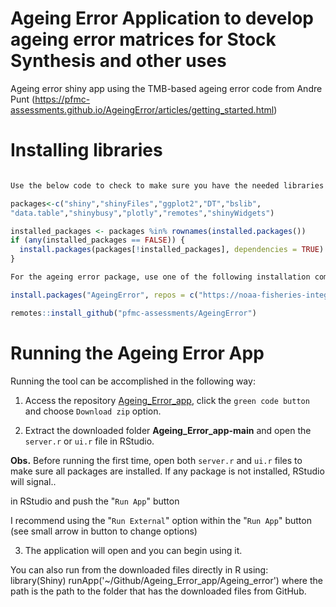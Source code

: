 # Ageing Error Application to develop ageing error matrices for Stock Synthesis and other uses
Ageing error shiny app using the TMB-based ageing error code from Andre Punt (https://pfmc-assessments.github.io/AgeingError/articles/getting_started.html) 

# Installing libraries 
```R

Use the below code to check to make sure you have the needed libraries:

packages<-c("shiny","shinyFiles","ggplot2","DT","bslib",
"data.table","shinybusy","plotly","remotes","shinyWidgets")

installed_packages <- packages %in% rownames(installed.packages())
if (any(installed_packages == FALSE)) {
  install.packages(packages[!installed_packages], dependencies = TRUE)
}

For the ageing error package, use one of the following installation commands:

install.packages("AgeingError", repos = c("https://noaa-fisheries-integrated-toolbox.r-universe.dev", "https://cloud.r-project.org"))

remotes::install_github("pfmc-assessments/AgeingError")

```

# Running the Ageing Error App

Running the tool can be accomplished in the following way:

1. Access the repository [Ageing_Error_app](https://github.com/shcaba/Ageing_Error_app), click the `green code button` and choose `Download zip` option. 


2. Extract the downloaded folder **Ageing_Error_app-main** and open the `server.r` or `ui.r` file in RStudio. 

**Obs.** Before running the first time, open both `server.r` and `ui.r` files to make sure all packages are installed. If any package is not installed, RStudio will signal..

in RStudio and push the "`Run App`" button 

I recommend using the "`Run External`" option within the "`Run App`" button 
(see small arrow in button to change options)


3. The application will open and you can begin using it.

You can also run from the downloaded files directly in R using:
library(Shiny)
runApp('~/Github/Ageing_Error_app/Ageing_error') where the path is the path to the folder that has the downloaded files from GitHub.
